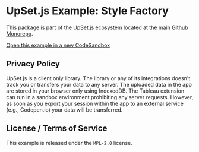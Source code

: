 # UpSet.js Example: Style Factory

This package is part of the UpSet.js ecosystem located at the main [Github Monorepo](https://github.com/upsetjs/upsetjs).

[Open this example in a new CodeSandbox](https://codesandbox.io/s/github/upsetjs/upsetjs/tree/main/examples/title)


## Privacy Policy

UpSet.js is a client only library. The library or any of its integrations doesn't track you or transfers your data to any server.
The uploaded data in the app are stored in your browser only using IndexedDB. The Tableau extension can run in a sandbox environment prohibiting any server requests.
However, as soon as you export your session within the app to an external service (e.g., Codepen.io) your data will be transferred.

## License / Terms of Service

This example is released under the `MPL-2.0` license.

[license-image]: https://img.shields.io/badge/License-MPL%202.0-brightgreen.svg
[license-url]: https://opensource.org/licenses/MPL-2.0
